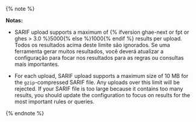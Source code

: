 {% note %}

**Notas:**
- SARIF upload supports a maximum of {% ifversion ghae-next or fpt or ghes > 3.0 %}5000{% else %}1000{% endif %} results per upload. Todos os resultados acima deste limite são ignorados. Se uma ferramenta gerar muitos resultados, você deverá atualizar a configuração para focar nos resultados para as regras ou consultas mais importantes.

 - For each upload, SARIF upload supports a maximum size of 10 MB for the `gzip`-compressed SARIF file. Any uploads over this limit will be rejected. If your SARIF file is too large because it contains too many results, you should update the configuration to focus on results for the most important rules or queries.

{% endnote %}
